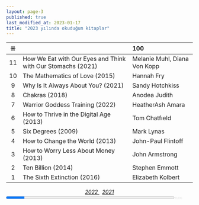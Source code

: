 ```yaml
---
layout: page-3
published: true
last_modified_at: 2023-01-17
title: "2023 yılında okuduğum kitaplar"  
---
```


| ⁜ |  | 100 |
|:---:|:---- |:---- |
| 11 | How We Eat with Our Eyes and Think with Our Stomachs (2021) | Melanie Muhl, Diana Von Kopp |
| 10 | The Mathematics of Love (2015) | Hannah Fry |
| 9 | Why Is It Always About You? (2021) | Sandy Hotchkiss |
| 8 | Chakras (2018) | Anodea Judith |
| 7 | Warrior Goddess Training (2022) | HeatherAsh Amara |
| 6 | How to Thrive in the Digital Age (2013) | Tom Chatfıeld |
| 5 | Six Degrees (2009) | Mark Lynas | 
| 4 | How to Change the World (2013) | John-Paul Flintoff |
| 3 | How to Worry Less About Money (2013) | John Armstrong |
| 2 | Ten Billion (2014) | Stephen Emmott |
| 1 | The Sixth Extinction (2016) | Elizabeth Kolbert  |
  
<center><span class="link1" style="font-style: italic;"><a href="/2022" title='2022'>2022 </a></span> &nbsp; <span class="link1" style="font-style: italic;"><a href="/2021" title='2021'>2021 </a></span></center>

<div><progress title="11/100" value="11" max="100" style="width: 90%;"></progress><span style="font-size: 50%; color: #dfdfdf; width: 5%" title="reading challenge 2023"> 11/100</span></div>
<div style="clear:both"></div>

